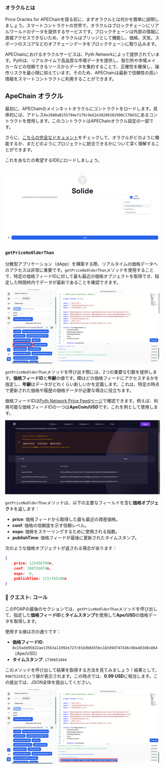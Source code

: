 ### オラクルとは

Price Oracles for APEChainを探る前に、まずオラクルとは何かを簡単に説明しましょう。スマートコントラクトの世界で、オラクルはブロックチェーンにリアルワールドのデータを提供するサービスです。ブロックチェーンは外部の情報に直接アクセスできないため、オラクルはブリッジとして機能し、価格、天気、スポーツのスコアなどのオフチェーンデータをブロックチェーンに取り込みます。

APEChainにおけるオラクルサービスは、Pyth Networkによって提供されています。Pythは、リアルタイムで高品質な市場データを提供し、取引所や市場メイカーなどの信頼できるソースからデータを集約することで、正確性を確保し、操作リスクを最小限に抑えています。そのため、APEChainは最新で信頼性の高い情報をスマートコントラクトに利用することができます。

## ApeChain オラクル

最初に、APEChainのメインネットオラクルにコントラクトをロードします。具体的には、アドレス`0x2880aB155794e7179c9eE2e38200202908C17B43`にあるコントラクトを使用します。このコントラクトはAPEChainオラクル設定の一部です。

さらに、[こちらの完全なドキュメント](https://docs.apechain.com/oracles)をチェックして、オラクルがどのように機能するか、またどのようにプロジェクトに統合できるかについて深く理解することができます。

これをあなたの希望するIDEにロードしましょう。

![](https://raw.githubusercontent.com/POLearn/build-on-apechain/refs/heads/master/content/assets/images/oracle_load.png)

### `getPriceNoOlderThan`

分散型アプリケーション（dApp）を構築する際、リアルタイムの価格データへのアクセスは非常に重要です。`getPriceNoOlderThan`メソッドを使用することで、特定の価格フィードIDに対して最も最近の価格オブジェクトを取得でき、指定した時間枠内でデータが最新であることを確認できます。

![](https://raw.githubusercontent.com/POLearn/build-on-apechain/refs/heads/master/content/assets/images/oracle_method.png)

`getPriceNoOlderThan`メソッドを呼び出す際には、2つの重要な引数を提供します。**価格フィードID**と**年齢**の値です。**ID**はどの価格フィードにアクセスするかを指定し、**年齢**はデータがどれくらい新しいかを定義します。これは、特定の時点で更新された価格や履歴の価格データが必要な場合に役立ちます。

価格フィードIDは[Pyth Network Price Feedページ](https://www.pyth.network/developers/price-feed-ids)で確認できます。例えば、利用可能な価格フィードIDの一つは**ApeCoin/USD**です。これを例として使用します。

![](https://raw.githubusercontent.com/POLearn/build-on-apechain/refs/heads/master/content/assets/images/pyth_id.png)

`getPriceNoOlderThan`メソッドは、以下の主要なフィールドを含む**価格オブジェクト**を返します：

- **price**: 価格フィードから取得した最も最近の資産価格。
- **conf**: 価格の信頼度を示す信頼レベル。
- **expo**: 価格をスケーリングするために使用される指数。
- **publishTime**: 価格フィードが最後に更新されたタイムスタンプ。

次のような価格オブジェクトが返される場合があります：

```json
{
    price: 123456789n,
    conf: 180726074n,
    expo: -8,
    publishTime: 1721765108n
}
```

### 🚀 クエスト: コール

このPOAPの最後のセクションでは、`getPriceNoOlderThan`メソッドを呼び出して、指定した**価格フィードID**と**タイムスタンプ**を使用して**Ape/USD**の価格データを取得します。

使用する値は次の通りです：

- **価格フィードID**: `0x15add95022ae13563a11992e727c91bdb6b55bc183d9d747436c80a483d8c864`（Ape/USD）
- **タイムスタンプ**: `1736651044`

このメソッドを呼び出して結果を取得する方法を見てみましょう！結果として、`99675229`という値が表示されます。この時点では、**0.99 USD**に相当します。この提出では、JSON全体を提出してください。

![](https://raw.githubusercontent.com/POLearn/build-on-apechain/refs/heads/master/content/assets/images/oracle_result.png)